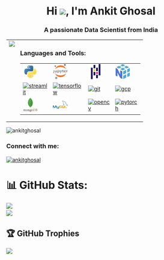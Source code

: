 <h1 align="center">Hi <img src="https://media.giphy.com/media/hvRJCLFzcasrR4ia7z/giphy.gif" width="45px">, I'm Ankit Ghosal</h1>
<h3 align="center">A passionate Data Scientist from India</h3>

<div align="center">
  <table>
    <tr>
      <td valign="top">
        <img src="https://user-images.githubusercontent.com/74038190/235224431-e8c8c12e-6826-47f1-89fb-2ddad83b3abf.gif" width="350"/>
      </td>
      <td valign="top" width="320">
        <h3 align="left">Languages and Tools:</h3>
        <div align="left">
          <table>
            <tr>
              <td>
                <a href="https://www.python.org" target="_blank" rel="noreferrer" title="Python">
                  <img src="https://raw.githubusercontent.com/devicons/devicon/master/icons/python/python-original.svg" alt="python" width="40" height="40"/>
                </a>
              </td>
              <td>
                <a href="https://jupyter.org/" target="_blank" rel="noreferrer" title="Jupyter">
                  <img src="https://raw.githubusercontent.com/devicons/devicon/master/icons/jupyter/jupyter-original-wordmark.svg" alt="jupyter" width="40" height="40"/>
                </a>
              </td>
              <td>
                <a href="https://pandas.pydata.org/" target="_blank" rel="noreferrer" title="Pandas">
                  <img src="https://raw.githubusercontent.com/devicons/devicon/2ae2a900d2f041da66e950e4d48052658d850630/icons/pandas/pandas-original.svg" alt="pandas" width="40" height="40"/>
                </a>
              </td>
              <td>
                <a href="https://numpy.org/" target="_blank" rel="noreferrer" title="NumPy">
                  <img src="https://raw.githubusercontent.com/devicons/devicon/master/icons/numpy/numpy-original.svg" alt="numpy" width="40" height="40"/>
                </a>
              </td>
            </tr>
            <tr>
              <td>
                <a href="https://streamlit.io/" target="_blank" rel="noreferrer" title="Streamlit">
                  <img src="https://streamlit.io/images/brand/streamlit-logo-primary-colormark-darktext.png" alt="streamlit" width="40" height="40"/>
                </a>
              </td>
              <td>
                <a href="https://www.tensorflow.org" target="_blank" rel="noreferrer" title="TensorFlow">
                  <img src="https://www.vectorlogo.zone/logos/tensorflow/tensorflow-icon.svg" alt="tensorflow" width="40" height="40"/>
                </a>
              </td>
              <td>
                <a href="https://git-scm.com/" target="_blank" rel="noreferrer" title="Git">
                  <img src="https://www.vectorlogo.zone/logos/git-scm/git-scm-icon.svg" alt="git" width="40" height="40"/>
                </a>
              </td>
              <td>
                <a href="https://cloud.google.com" target="_blank" rel="noreferrer" title="Google Cloud Platform">
                  <img src="https://www.vectorlogo.zone/logos/google_cloud/google_cloud-icon.svg" alt="gcp" width="40" height="40"/>
                </a>
              </td>
            </tr>
            <tr>
              <td>
                <a href="https://www.mongodb.com/" target="_blank" rel="noreferrer" title="MongoDB">
                  <img src="https://raw.githubusercontent.com/devicons/devicon/master/icons/mongodb/mongodb-original-wordmark.svg" alt="mongodb" width="40" height="40"/>
                </a>
              </td>
              <td>
                <a href="https://www.mysql.com/" target="_blank" rel="noreferrer" title="MySQL">
                  <img src="https://raw.githubusercontent.com/devicons/devicon/master/icons/mysql/mysql-original-wordmark.svg" alt="mysql" width="40" height="40"/>
                </a>
              </td>
              <td>
                <a href="https://opencv.org/" target="_blank" rel="noreferrer" title="OpenCV">
                  <img src="https://www.vectorlogo.zone/logos/opencv/opencv-icon.svg" alt="opencv" width="40" height="40"/>
                </a>
              </td>
              <td>
                <a href="https://pytorch.org/" target="_blank" rel="noreferrer" title="PyTorch">
                  <img src="https://www.vectorlogo.zone/logos/pytorch/pytorch-icon.svg" alt="pytorch" width="40" height="40"/>
                </a>
              </td>
            </tr>
          </table>
        </div>
      </td>
    </tr>
  </table>
</div>

<p align="left"> <img src="https://komarev.com/ghpvc/?username=ankitghosal&label=Profile%20views&color=0e75b6&style=flat" alt="ankitghosal" /> </p>

<h3 align="left">Connect with me:</h3>
<p align="left">
<a href="https://linkedin.com/in/ankitghosal" target="blank"><img align="center" src="https://raw.githubusercontent.com/rahuldkjain/github-profile-readme-generator/master/src/images/icons/Social/linked-in-alt.svg" alt="ankitghosal" height="30" width="40" /></a>
</p>

# 📊 GitHub Stats:
![](https://github-readme-stats.vercel.app/api?username=ankitghosal&theme=radical&hide_border=true&include_all_commits=true&count_private=true)
<br/>
![](https://github-readme-stats.vercel.app/api/top-langs/?username=ankitghosal&theme=radical&hide_border=true&include_all_commits=true&count_private=true&layout=compact)

## 🏆 GitHub Trophies
![](https://github-profile-trophy.vercel.app/?username=ankitghosal&theme=radical&no-frame=true&no-bg=false&margin-w=4)